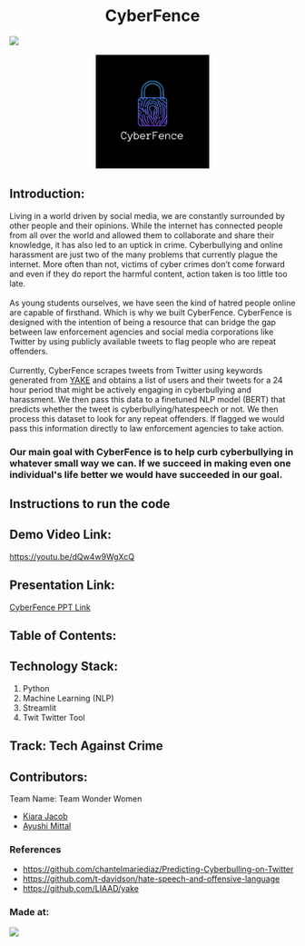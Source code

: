 <h1 align="center">CyberFence</h1>
<p align="center">
</p>

<a href="https://hack36.com"> <img src="https://cutt.ly/BuiltAtHack36" height=28px> </a>

<p align="center">
<img src="cyberfence_logo.png" alt="CyberFence Logo" width="200"/>
</p>

## Introduction:
  Living in a world driven by social media, we are constantly surrounded by other people and their opinions. While the internet has connected people from all over the world and allowed them to collaborate and share their knowledge, it has also led to an uptick in crime. Cyberbullying and online harassment are just two of the many problems that currently plague the internet. 
More often than not, victims of cyber crimes don’t come forward and even if they do report the harmful content, action taken is too little too late. <br><br>
  As young students ourselves, we have seen the kind of hatred people online are capable of firsthand. Which is why we built CyberFence. 
CyberFence is designed with the intention of being a resource that can bridge the gap between law enforcement agencies and social media corporations like Twitter by using publicly available tweets to flag people who are repeat offenders. <br><br>
  Currently, CyberFence scrapes tweets from Twitter using keywords generated from [YAKE](https://github.com/LIAAD/yake) and obtains a list of users and their tweets for a 24 hour period that might be actively engaging in cyberbullying and harassment. We then pass this data to a finetuned NLP model (BERT) that predicts whether the tweet is cyberbullying/hatespeech or not. We then process this dataset to look for any repeat offenders. If flagged we would pass this information directly to law enforcement agencies to take action.<br>
### Our main goal with CyberFence is to help curb cyberbullying in whatever small way we can. If we succeed in making even one individual's life better we would have succeeded in our goal.

## Instructions to run the code
  
## Demo Video Link:
  <a href="https://youtu.be/dQw4w9WgXcQ">https://youtu.be/dQw4w9WgXcQ</a>
  
## Presentation Link:
  <a href="https://docs.google.com/presentation/d/1FgTXGko2UO41z0IpMOHsFPuuQLeAejrxHAUj2jbr3xk/edit?usp=sharing"> CyberFence PPT Link </a>
  
  
## Table of Contents:

## Technology Stack:
  1) Python
  2) Machine Learning (NLP)
  3) Streamlit
  4) Twit Twitter Tool
  
## Track: Tech Against Crime
## Contributors:

Team Name: Team Wonder Women

* [Kiara Jacob](https://github.com/kiara-jacob)
* [Ayushi Mittal](https://github.com/AyushiNM)


### References
* https://github.com/chantelmariediaz/Predicting-Cyberbulling-on-Twitter
* https://github.com/t-davidson/hate-speech-and-offensive-language
* https://github.com/LIAAD/yake

### Made at:
<a href="https://hack36.com"> <img src="https://cutt.ly/BuiltAtHack36" height=24px></a>
